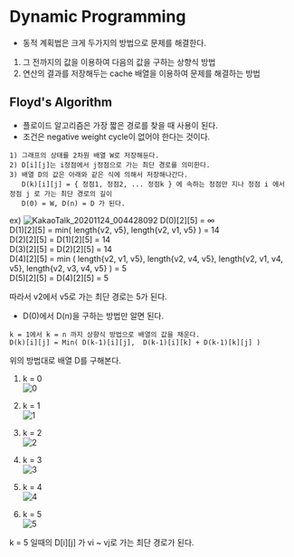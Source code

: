# Dynamic Programming
* 동적 계획법은 크게 두가지의 방법으로 문제를 해결한다. 
1) 그 전까지의 값을 이용하여 다음의 값을 구하는 상향식 방법  
2) 연산의 결과를 저장해두는 cache 배열을 이용하여 문제를 해결하는 방법

## Floyd's Algorithm
* 플로이드 알고리즘은 가장 짧은 경로를 찾을 때 사용이 된다.
* 조건은 negative weight cycle이 없어야 한다는 것이다.
```
1) 그래프의 상태를 2차원 배열 W로 저장해둔다.
2) D[i][j]는 i정점에서 j정점으로 가는 최단 경로를 의미한다.
3) 배열 D의 값은 아래와 같은 식에 의해서 저장해나간다.
   D(k)[i][j] = { 정점1, 정점2, ... 정점k } 에 속하는 정점만 지나 정점 i 에서 정점 j 로 가는 최단 경로의 길이
   D(0) = W, D(n) = D 가 된다.
```
ex)
![KakaoTalk_20201124_004428092](https://user-images.githubusercontent.com/28796089/99982848-6ed74480-2dee-11eb-9b6d-8271f789fcf0.jpg)
D(0)[2][5] = ∞  
D(1)[2][5] = min( length{v2, v5}, length{v2, v1, v5} ) = 14  
D(2)[2][5] = D(1)[2][5] = 14  
D(3)[2][5] = D(2)[2][5] = 14  
D(4)[2][5] = min ( length{v2, v1, v5}, length{v2, v4, v5}, length{v2, v1, v4, v5}, length{v2, v3, v4, v5} ) = 5  
D(5)[2][5] = D(4)[2][5] = 5  
  
따라서 v2에서 v5로 가는 최단 경로는 5가 된다.

* D(0)에서 D(n)을 구하는 방법만 알면 된다.
```
k = 1에서 k = n 까지 상향식 방법으로 배열의 값을 채운다.
D(k)[i][j] = Min( D(k-1)[i][j],  D(k-1)[i][k] + D(k-1)[k][j] )
```

위의 방법대로 배열 D를 구해본다.

1) k = 0   
![0](https://user-images.githubusercontent.com/28796089/99987701-215dd600-2df4-11eb-8ecf-727fbcab0d55.jpg)

2) k = 1  
![1](https://user-images.githubusercontent.com/28796089/99987730-29b61100-2df4-11eb-8381-e7a124146f57.jpg)

3) k = 2  
![2](https://user-images.githubusercontent.com/28796089/99987762-30dd1f00-2df4-11eb-803d-a4dda36ffe33.jpg)

4) k = 3  
![3](https://user-images.githubusercontent.com/28796089/99987802-389cc380-2df4-11eb-9a82-4d4bce12407a.jpg)

5) k = 4  
![4](https://user-images.githubusercontent.com/28796089/99987817-3fc3d180-2df4-11eb-94e6-9ea0c7f74062.jpg)

6) k = 5  
![5](https://user-images.githubusercontent.com/28796089/99987835-45b9b280-2df4-11eb-94e0-1f5e64c49f21.jpg)

k = 5 일때의 D[i][j] 가 vi ~ vj로 가는 최단 경로가 된다.
